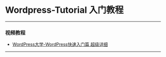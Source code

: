 # Wordpress-Tutorial 入门教程

---
### 视频教程

- [WordPress大学-WordPress快速入门篇 超级详细](https://www.bilibili.com/video/BV1St411s7VL?from=search&seid=13705852540375974907)
---
